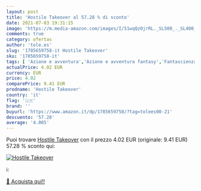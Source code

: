 ```yaml
---
layout: post
title: 'Hostile Takeover al 57.28 % di sconto'
date: 2021-07-03 19:31:15
image: 'https://m.media-amazon.com/images/I/51wqQzOjrRL._SL500_._SL400_.jpg'
comments: true
category: ofertas
author: 'tole.es'
slug: '1785659758-it Hostile Takeover'
sku: '1785659758-it'
tags: [ 'Azione e avventura','Azione e avventura fantasy','Fantascienza e Fantasy','Fantasy','Letteratura e narrativa','Libri','Narrativa di genere','Narrativa tie-in TV, film e videogiochi', ]
actualPrice: 4.02 EUR
currency: EUR
price: 4.02
comparePrice: 9.41 EUR
prodname: 'Hostile Takeover'
country: 'it'
flag: '🇮🇹'
brand: ''
buyurl: 'https://www.amazon.it/dp/1785659758/?tag=tolees00-21'
descuento: '57.28'
average: '4.005'
---
```


Puoi trovare [Hostile Takeover](https://www.amazon.it/dp/1785659758/?tag=tolees00-21) con il prezzo 4.02 EUR (originale: 9.41 EUR) 57.28 % sconto qui:

[![Hostile Takeover](https://m.media-amazon.com/images/I/51wqQzOjrRL._SL500_._SL400_.jpg)](https://www.amazon.it/dp/1785659758/?tag=tolees00-21)

ℹ️:


[🛒 Acquista qui!!](https://www.amazon.it/dp/1785659758/?tag=tolees00-21)
